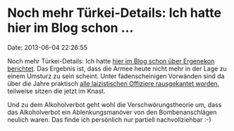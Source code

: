 Noch mehr Türkei-Details: Ich hatte hier im Blog schon \...
===========================================================

Date: 2013-06-04 22:26:55

Noch mehr Türkei-Details: Ich hatte [hier im Blog schon über Ergenekon
berichtet](http://blog.fefe.de/?q=Ergenekon). Das Ergebnis ist, dass die
Armee heute nicht mehr in der Lage zu einem Umsturz zu sein scheint.
Unter fadenscheinigen Vorwänden sind da über die Jahre praktisch [alle
laizistischen Offiziere rausgekantet
worden](http://asbarez.com/77749/dozens-of-turkish-generals-officers-arrested-on-ergenekon-suspicions/),
teilweise sitzen die jetzt im Knast.

Und zu dem Alkoholverbot geht wohl die Verschwörungstheorie um, dass das
Alkoholverbot ein Ablenkungsmanöver von den Bombenanschlägen neulich
waren. Das finde ich persönlich nur partiell nachvollziehbar :-)
